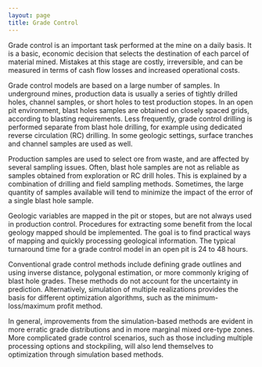 ```yaml
---
layout: page
title: Grade Control
---
```


Grade control is an important task performed at the mine on a daily basis.  It is a basic, economic decision that selects the destination of each parcel of material mined.  Mistakes at this stage are costly, irreversible, and can be measured in terms of cash flow losses and increased operational costs. <br>
 
Grade control models are based on a large number of samples.  In underground mines, production data is usually a series of tightly drilled holes, channel samples, or short holes to test production stopes.  In an open pit environment, blast holes samples are obtained on closely spaced grids, according to blasting requirements.  Less frequently, grade control drilling is performed separate from blast hole drilling, for example using dedicated reverse circulation (RC) drilling.  In some geologic settings, surface tranches and channel samples are used as well. <br>
 
Production samples are used to select ore from waste, and are affected by several sampling issues.  Often, blast hole samples are not as reliable as samples obtained from exploration or RC drill holes.  This is explained by a combination of drilling and field sampling methods.  Sometimes, the large quantity of samples available will tend to minimize the impact of the error of a single blast hole sample. <br>
 
Geologic variables are mapped in the pit or stopes, but are not always used in production control.  Procedures for extracting some benefit from the local geology mapped should be implemented.  The goal is to find practical ways of mapping and quickly processing geological information.  The typical turnaround time for a grade control model in an open pit is 24 to 48 hours. <br>
 
Conventional grade control methods include defining grade outlines and using inverse distance, polygonal estimation, or more commonly kriging of blast hole grades.  These methods do not account for the uncertainty in prediction.  Alternatively, simulation of multiple realizations provides the basis for different optimization algorithms, such as the minimum-loss/maximum profit method. <br>
 
In general, improvements from the simulation-based methods are evident in more erratic grade distributions and in more marginal mixed ore-type zones.  More complicated grade control scenarios, such as those including multiple processing options and stockpiling, will also lend themselves to optimization through simulation based methods.


